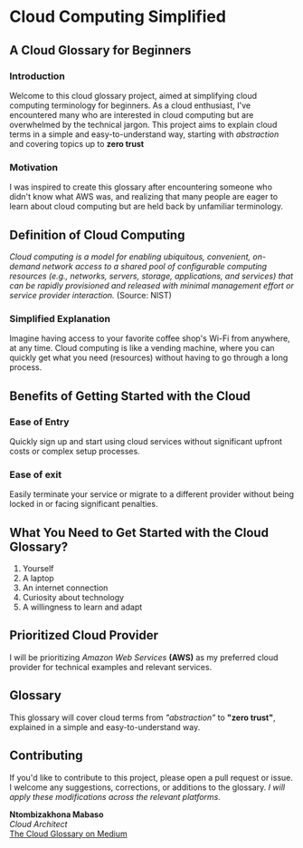 # Cloud Computing Simplified
## A Cloud Glossary for Beginners

### Introduction
Welcome to this cloud glossary project, aimed at simplifying cloud computing terminology for beginners. As a cloud enthusiast, I've encountered many who are interested in cloud computing but are overwhelmed by the technical jargon. This project aims to explain cloud terms in a simple and easy-to-understand way, starting with *abstraction* and covering topics up to **zero trust**

### Motivation
I was inspired to create this glossary after encountering someone who didn't know what AWS was, and realizing that many people are eager to learn about cloud computing but are held back by unfamiliar terminology.

## Definition of Cloud Computing
*Cloud computing is a model for enabling ubiquitous, convenient, on-demand network access to a shared pool of configurable computing resources (e.g., networks, servers, storage, applications, and services) that can be rapidly provisioned and released with minimal management effort or service provider interaction.* (Source: NIST)

### Simplified Explanation
Imagine having access to your favorite coffee shop's Wi-Fi from anywhere, at any time. Cloud computing is like a vending machine, where you can quickly get what you need (resources) without having to go through a long process.

## Benefits of Getting Started with the Cloud

### Ease of Entry

Quickly sign up and start using cloud services without significant upfront costs or complex setup processes.

### Ease of exit
Easily terminate your service or migrate to a different provider without being locked in or facing significant penalties.

## What You Need to Get Started with the Cloud Glossary?
1. Yourself
2. A laptop
3. An internet connection
4. Curiosity about technology
5. A willingness to learn and adapt

## Prioritized Cloud Provider

I will be prioritizing *Amazon Web Services* **(AWS)** as my preferred cloud provider for technical examples and relevant services.

## Glossary
This glossary will cover cloud terms from *"abstraction"* to **"zero trust"**, explained in a simple and easy-to-understand way.


## Contributing
If you'd like to contribute to this project, please open a pull request or issue. 
I welcome any suggestions, corrections, or additions to the glossary.
*I will apply these modifications across the relevant platforms.*


**Ntombizakhona Mabaso**
<br>
*Cloud Architect*
<br>
[The Cloud Glossary on Medium](https://ntombizakhona.medium.com/list/cloud-glossary-for-beginners-528956a3c181)
